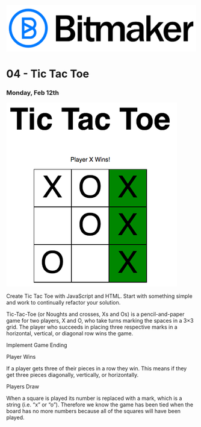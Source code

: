 ![Bitmaker](https://github.com/johncarlolopez/bitmaker-reference/blob/master/bitmakerlogo.svg)
# 04 - Tic Tac Toe
### Monday, Feb 12th

![Bitmaker](https://github.com/johncarlolopez/bitmaker-45a4-tic-tac-toe/blob/master/tictactoe.png)  


  Create Tic Tac Toe with JavaScript and HTML. Start with something simple and work to continually refactor your solution.

Tic-Tac-Toe (or Noughts and crosses, Xs and Os) is a pencil-and-paper game for two players, X and O, who take turns marking the spaces in a 3×3 grid. The player who succeeds in placing three respective marks in a horizontal, vertical, or diagonal row wins the game.

Implement Game Ending

Player Wins

If a player gets three of their pieces in a row they win. This means if they get three pieces diagonally, vertically, or horizontally.

Players Draw

When a square is played its number is replaced with a mark, which is a string (i.e. “x” or “o”). Therefore we know the game has been tied when the board has no more numbers because all of the squares will have been played.
